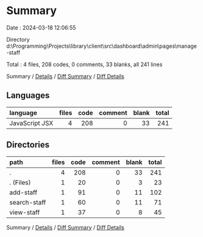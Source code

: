 # Summary

Date : 2024-03-18 12:06:55

Directory d:\\Programming\\Projects\\library\\client\\src\\dashboard\\admin\\pages\\manage-staff

Total : 4 files,  208 codes, 0 comments, 33 blanks, all 241 lines

Summary / [Details](details.md) / [Diff Summary](diff.md) / [Diff Details](diff-details.md)

## Languages
| language | files | code | comment | blank | total |
| :--- | ---: | ---: | ---: | ---: | ---: |
| JavaScript JSX | 4 | 208 | 0 | 33 | 241 |

## Directories
| path | files | code | comment | blank | total |
| :--- | ---: | ---: | ---: | ---: | ---: |
| . | 4 | 208 | 0 | 33 | 241 |
| . (Files) | 1 | 20 | 0 | 3 | 23 |
| add-staff | 1 | 91 | 0 | 11 | 102 |
| search-staff | 1 | 60 | 0 | 11 | 71 |
| view-staff | 1 | 37 | 0 | 8 | 45 |

Summary / [Details](details.md) / [Diff Summary](diff.md) / [Diff Details](diff-details.md)